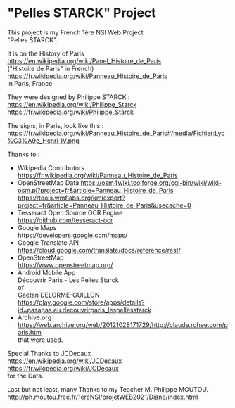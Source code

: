# "Pelles STARCK" Project

This project is my French 1ère NSI Web Project  
"Pelles STARCK". 

It is on the History of Paris  
https://en.wikipedia.org/wiki/Panel_Histoire_de_Paris  
("Histoire de Paris" in French)  
https://fr.wikipedia.org/wiki/Panneau_Histoire_de_Paris  
in Paris, France

They were designed by Philippe STARCK :  
https://en.wikipedia.org/wiki/Philippe_Starck  
https://fr.wikipedia.org/wiki/Philippe_Starck  

The signs, in Paris, look like this :  
https://fr.wikipedia.org/wiki/Panneau_Histoire_de_Paris#/media/Fichier:Lyc%C3%A9e_Henri-IV.png

Thanks to :  
+ Wikipedia Contributors  
https://fr.wikipedia.org/wiki/Panneau_Histoire_de_Paris
+ OpenStreetMap Data
https://osm4wiki.toolforge.org/cgi-bin/wiki/wiki-osm.pl?project=fr&article=Panneau_Histoire_de_Paris  
https://tools.wmflabs.org/kmlexport?project=fr&article=Panneau_Histoire_de_Paris&usecache=0  
+ Tesseract Open Source OCR Engine  
https://github.com/tesseract-ocr
+ Google Maps  
https://developers.google.com/maps/
+ Google Translate API  
https://cloud.google.com/translate/docs/reference/rest/
+ OpenStreetMap  
https://www.openstreetmap.org/
+ Android Mobile App  
Découvrir Paris - Les Pelles Starck  
of  
Gaëtan DELORME-GUILLON  
https://play.google.com/store/apps/details?id=pasapas.eu.decouvrirparis_lespellesstarck
+ Archive.org  
https://web.archive.org/web/20121028171729/http://claude.rohee.com/paris.htm  
that were used.   

Special Thanks to JCDecaux  
https://en.wikipedia.org/wiki/JCDecaux  
https://fr.wikipedia.org/wiki/JCDecaux  
for the Data. 

Last but not least, many Thanks to my Teacher M. Philippe MOUTOU.  
http://ph.moutou.free.fr/1ereNSI/projetWEB2021/Diane/index.html
